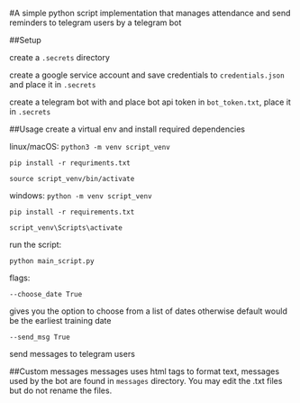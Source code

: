 #A simple python script implementation that manages attendance and send reminders to telegram users by a telegram bot

##Setup

create a `.secrets` directory

create a google service account and save credentials to `credentials.json` and place it in `.secrets`

create a telegram bot with and place bot api token in `bot_token.txt`, place it in `.secrets`

##Usage
create a virtual env and install required dependencies

linux/macOS:
`python3 -m venv script_venv`

`pip install -r requriments.txt`

`source script_venv/bin/activate`

windows:
`python -m venv script_venv`

`pip install -r requirements.txt`

`script_venv\Scripts\activate`


run the script:

`python main_script.py`



flags:

`--choose_date True`

gives you the option to choose from a list of dates otherwise default would be the earliest training date

`--send_msg True`

send messages to telegram users

##Custom messages
messages uses html tags to format text, messages used by the bot are found in `messages` directory. You may edit the .txt files but do not rename the files. 

